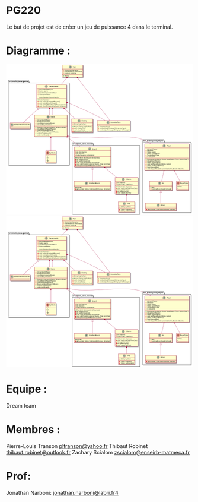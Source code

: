 # PG220
Le but de projet est de créer un jeu de puissance 4 dans le terminal.

# Diagramme :

![Alt text](./Organisation/diagramme.png)
<img src="./Organisation/diagramme.png">

# Equipe :
Dream team

# Membres :
 Pierre-Louis Transon
   pltranson@yahoo.fr
 Thibaut Robinet
   thibaut.robinet@outlook.fr
 Zachary Scialom
   zscialom@enseirb-matmeca.fr
   
# Prof: 
Jonathan Narboni:
  jonathan.narboni@labri.fr4
